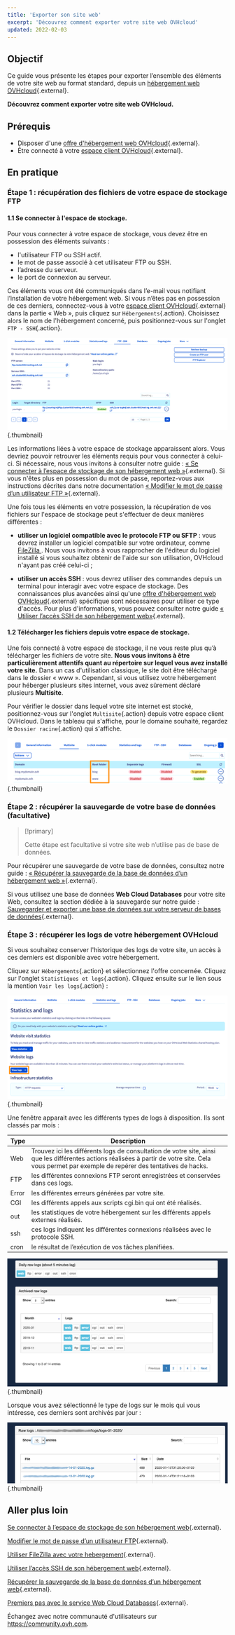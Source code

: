 ```yaml
---
title: 'Exporter son site web'
excerpt: 'Découvrez comment exporter votre site web OVHcloud'
updated: 2022-02-03
---
```


## Objectif

Ce guide vous présente les étapes pour exporter l’ensemble des éléments de votre site web au format standard, depuis un [hébergement web OVHcloud](https://www.ovhcloud.com/fr/web-hosting/){.external}.

**Découvrez comment exporter votre site web OVHcloud.**

## Prérequis

- Disposer d'une [offre d'hébergement web OVHcloud](https://www.ovhcloud.com/fr/web-hosting/){.external}.
- Être connecté à votre [espace client OVHcloud](https://www.ovh.com/auth/?action=gotomanager&from=https://www.ovh.com/fr/&ovhSubsidiary=fr){.external}.

## En pratique

### Étape 1 : récupération des fichiers de votre espace de stockage FTP

#### 1.1 Se connecter à l'espace de stockage.

Pour vous connecter à votre espace de stockage, vous devez être en possession des éléments suivants :

- l'utilisateur FTP ou SSH actif.
- le mot de passe associé à cet utilisateur FTP ou SSH.
- l’adresse du serveur.
- le port de connexion au serveur.

Ces éléments vous ont été communiqués dans l’e-mail vous notifiant l’installation de votre hébergement web. Si vous n’êtes pas en possession de ces derniers, connectez-vous à votre [espace client OVHcloud](https://www.ovh.com/auth/?action=gotomanager&from=https://www.ovh.com/fr/&ovhSubsidiary=fr){.external} dans la partie « Web », puis cliquez sur `Hébergements`{.action}. Choisissez alors le nom de l'hébergement concerné, puis positionnez-vous sur l'onglet `FTP - SSH`{.action}. 

![export-website](images/export-website-step1-1.png){.thumbnail}

Les informations liées à votre espace de stockage apparaissent alors. Vous devriez pouvoir retrouver les éléments requis pour vous connecter à celui-ci. Si nécessaire, nous vous invitons à consulter notre guide : [« Se connecter à l’espace de stockage de son hébergement web »](/pages/web_cloud/web_hosting/ftp_connection){.external}. Si vous n'êtes plus en possession du mot de passe, reportez-vous aux instructions décrites dans notre documentation [« Modifier le mot de passe d’un utilisateur FTP »](/pages/web_cloud/web_hosting/ftp_change_password){.external}.

Une fois tous les éléments en votre possession, la récupération de vos fichiers sur l'espace de stockage peut s'effectuer de deux manières différentes :

- **utiliser un logiciel compatible avec le protocole FTP ou SFTP** : vous devrez installer un logiciel compatible sur votre ordinateur, comme [ FileZilla ](/pages/web_cloud/web_hosting/ftp_filezilla_user_guide). Nous vous invitons à vous rapprocher de l'éditeur du logiciel installé si vous souhaitez obtenir de l'aide sur son utilisation, OVHcloud n'ayant pas créé celui-ci ;

- **utiliser un accès SSH** : vous devrez utiliser des commandes depuis un terminal pour interagir avec votre espace de stockage. Des connaissances plus avancées ainsi qu'une [offre d'hébergement web OVHcloud](https://www.ovhcloud.com/fr/web-hosting/){.external} spécifique sont nécessaires pour utiliser ce type d'accès. Pour plus d'informations, vous pouvez consulter notre guide  [« Utiliser l’accès SSH de son hébergement web»](/pages/web_cloud/web_hosting/ssh_on_webhosting){.external}. 

#### 1.2 Télécharger les fichiers depuis votre espace de stockage.

Une fois connecté à votre espace de stockage, il ne vous reste plus qu’à télécharger les fichiers de votre site. **Nous vous invitons à être particulièrement attentifs quant au répertoire sur lequel vous avez installé votre site.** Dans un cas d'utilisation classique, le site doit être téléchargé dans le dossier « www ». Cependant, si vous utilisez votre hébergement pour héberger plusieurs sites internet, vous avez sûrement déclaré plusieurs **Multisite**.

Pour vérifier le dossier dans lequel votre site internet est stocké, positionnez-vous sur l'onglet `Multisite`{.action} depuis votre espace client OVHcloud. Dans le tableau qui s'affiche, pour le domaine souhaité, regardez le `Dossier racine`{.action} qui s'affiche.

![export-website](images/export-website-step1-2.png){.thumbnail}

### Étape 2 : récupérer la sauvegarde de votre base de données (facultative)

> [!primary]
>
> Cette étape est facultative si votre site web n’utilise pas de base de données.
>

Pour récupérer une sauvegarde de votre base de données, consultez notre guide :
[« Récupérer la sauvegarde de la base de données d’un hébergement web »](/pages/web_cloud/web_hosting/sql_database_export){.external}.

Si vous utilisez une base de données **Web Cloud Databases** pour votre site Web, consultez la section dédiée à la sauvegarde sur notre guide :
[Sauvegarder et exporter une base de données sur votre serveur de bases de données](/pages/web_cloud/web_cloud_databases/save-export-on-database-server){.external}.

### Étape 3 : récupérer les logs de votre hébergement OVHcloud

Si vous souhaitez conserver l'historique des logs de votre site, un accès à ces derniers est disponible avec votre hébergement.

Cliquez sur `Hébergements`{.action} et sélectionnez l'offre concernée. Cliquez sur l'onglet `Statistiques et logs`{.action}. Cliquez ensuite sur le lien sous la mention `Voir les logs`{.action} :

![export-website](images/export-website-step3-1.png){.thumbnail}

Une fenêtre apparait avec les différents types de logs à disposition. Ils sont classés par mois :

| Type  	| Description                                                                                                                                                                                         	|
|-------	|-----------------------------------------------------------------------------------------------------------------------------------------------------------------------------------------------------	|
| Web   	| Trouvez ici les différents logs de consultation de votre site, ainsi que les différentes actions réalisées à partir de votre site. Cela vous permet par exemple de repérer des tentatives de hacks. 	|
| FTP   	| les différentes connexions FTP seront enregistrées et conservées dans ces logs.                                                                                                                     	|
| Error 	| les différentes erreurs générées par votre site.                                                                                                                                                    	|
| CGI   	| les différents appels aux scripts cgi.bin qui ont été réalisés.                                                                                                                                     	|
| out   	| les statistiques de votre hébergement sur les différents appels externes réalisés.                                                                                                                  	|
| ssh   	| ces logs indiquent les différentes connexions réalisées avec le protocole SSH.                                                                                                                      	|
| cron  	| le résultat de l’exécution de vos tâches planifiées.                                                                                                                                                	|

![export-website](images/export-website-step3-3.png){.thumbnail}

Lorsque vous avez sélectionné le type de logs sur le mois qui vous intéresse, ces derniers sont archivés par jour :

![export-website](images/export-website-step3-4.png){.thumbnail}

## Aller plus loin

[Se connecter à l’espace de stockage de son hébergement web](/pages/web_cloud/web_hosting/ftp_connection){.external}.

[Modifier le mot de passe d’un utilisateur FTP](/pages/web_cloud/web_hosting/ftp_change_password){.external}.

[Utiliser FileZilla avec votre hebergement](/pages/web_cloud/web_hosting/ftp_filezilla_user_guide){.external}.

[Utiliser l’accès SSH de son hébergement web](/pages/web_cloud/web_hosting/ssh_on_webhosting){.external}. 

[Récupérer la sauvegarde de la base de données d’un hébergement web](/pages/web_cloud/web_hosting/sql_database_export){.external}.

[Premiers pas avec le service Web Cloud Databases](/pages/web_cloud/web_cloud_databases/starting_with_clouddb){.external}.

Échangez avec notre communauté d'utilisateurs sur <https://community.ovh.com>.
